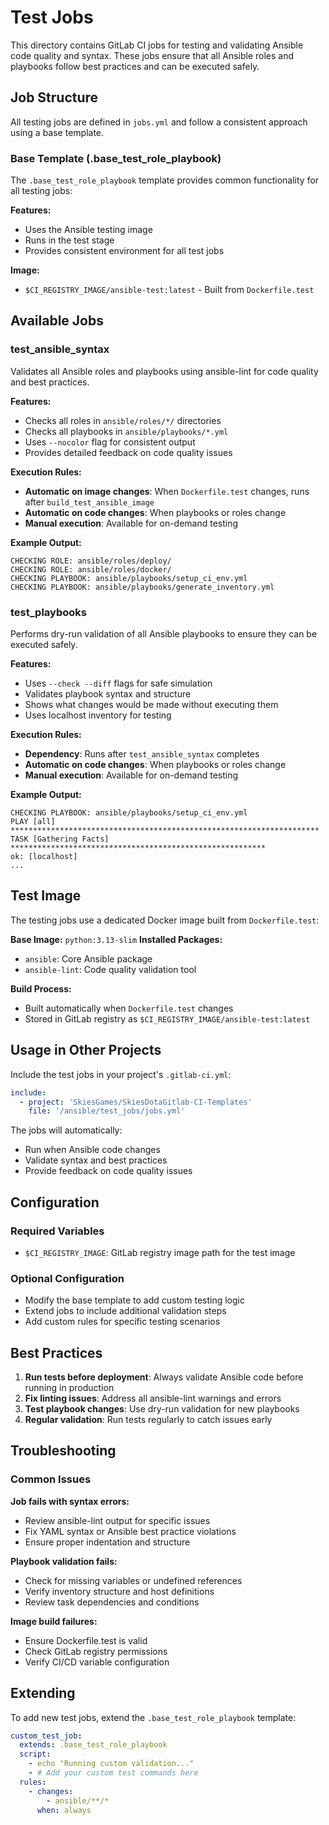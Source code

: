 # Test Jobs

This directory contains GitLab CI jobs for testing and validating Ansible code quality and syntax. These jobs ensure that all Ansible roles and playbooks follow best practices and can be executed safely.

## Job Structure

All testing jobs are defined in `jobs.yml` and follow a consistent approach using a base template.

### Base Template (.base_test_role_playbook)

The `.base_test_role_playbook` template provides common functionality for all testing jobs:

**Features:**
- Uses the Ansible testing image
- Runs in the test stage
- Provides consistent environment for all test jobs

**Image:**
- `$CI_REGISTRY_IMAGE/ansible-test:latest` - Built from `Dockerfile.test`

## Available Jobs

### test_ansible_syntax
Validates all Ansible roles and playbooks using ansible-lint for code quality and best practices.

**Features:**
- Checks all roles in `ansible/roles/*/` directories
- Checks all playbooks in `ansible/playbooks/*.yml`
- Uses `--nocolor` flag for consistent output
- Provides detailed feedback on code quality issues

**Execution Rules:**
- **Automatic on image changes**: When `Dockerfile.test` changes, runs after `build_test_ansible_image`
- **Automatic on code changes**: When playbooks or roles change
- **Manual execution**: Available for on-demand testing

**Example Output:**
```
CHECKING ROLE: ansible/roles/deploy/
CHECKING ROLE: ansible/roles/docker/
CHECKING PLAYBOOK: ansible/playbooks/setup_ci_env.yml
CHECKING PLAYBOOK: ansible/playbooks/generate_inventory.yml
```

### test_playbooks
Performs dry-run validation of all Ansible playbooks to ensure they can be executed safely.

**Features:**
- Uses `--check --diff` flags for safe simulation
- Validates playbook syntax and structure
- Shows what changes would be made without executing them
- Uses localhost inventory for testing

**Execution Rules:**
- **Dependency**: Runs after `test_ansible_syntax` completes
- **Automatic on code changes**: When playbooks or roles change
- **Manual execution**: Available for on-demand testing

**Example Output:**
```
CHECKING PLAYBOOK: ansible/playbooks/setup_ci_env.yml
PLAY [all] *********************************************************************
TASK [Gathering Facts] *********************************************************
ok: [localhost]
...
```

## Test Image

The testing jobs use a dedicated Docker image built from `Dockerfile.test`:

**Base Image:** `python:3.13-slim`
**Installed Packages:**
- `ansible`: Core Ansible package
- `ansible-lint`: Code quality validation tool

**Build Process:**
- Built automatically when `Dockerfile.test` changes
- Stored in GitLab registry as `$CI_REGISTRY_IMAGE/ansible-test:latest`

## Usage in Other Projects

Include the test jobs in your project's `.gitlab-ci.yml`:

```yaml
include:
  - project: 'SkiesGames/SkiesDotaGitlab-CI-Templates'
    file: '/ansible/test_jobs/jobs.yml'
```

The jobs will automatically:
- Run when Ansible code changes
- Validate syntax and best practices
- Provide feedback on code quality issues

## Configuration

### Required Variables
- `$CI_REGISTRY_IMAGE`: GitLab registry image path for the test image

### Optional Configuration
- Modify the base template to add custom testing logic
- Extend jobs to include additional validation steps
- Add custom rules for specific testing scenarios

## Best Practices

1. **Run tests before deployment**: Always validate Ansible code before running in production
2. **Fix linting issues**: Address all ansible-lint warnings and errors
3. **Test playbook changes**: Use dry-run validation for new playbooks
4. **Regular validation**: Run tests regularly to catch issues early

## Troubleshooting

### Common Issues

**Job fails with syntax errors:**
- Review ansible-lint output for specific issues
- Fix YAML syntax or Ansible best practice violations
- Ensure proper indentation and structure

**Playbook validation fails:**
- Check for missing variables or undefined references
- Verify inventory structure and host definitions
- Review task dependencies and conditions

**Image build failures:**
- Ensure Dockerfile.test is valid
- Check GitLab registry permissions
- Verify CI/CD variable configuration

## Extending

To add new test jobs, extend the `.base_test_role_playbook` template:

```yaml
custom_test_job:
  extends: .base_test_role_playbook
  script:
    - echo "Running custom validation..."
    - # Add your custom test commands here
  rules:
    - changes:
        - ansible/**/*
      when: always
``` 